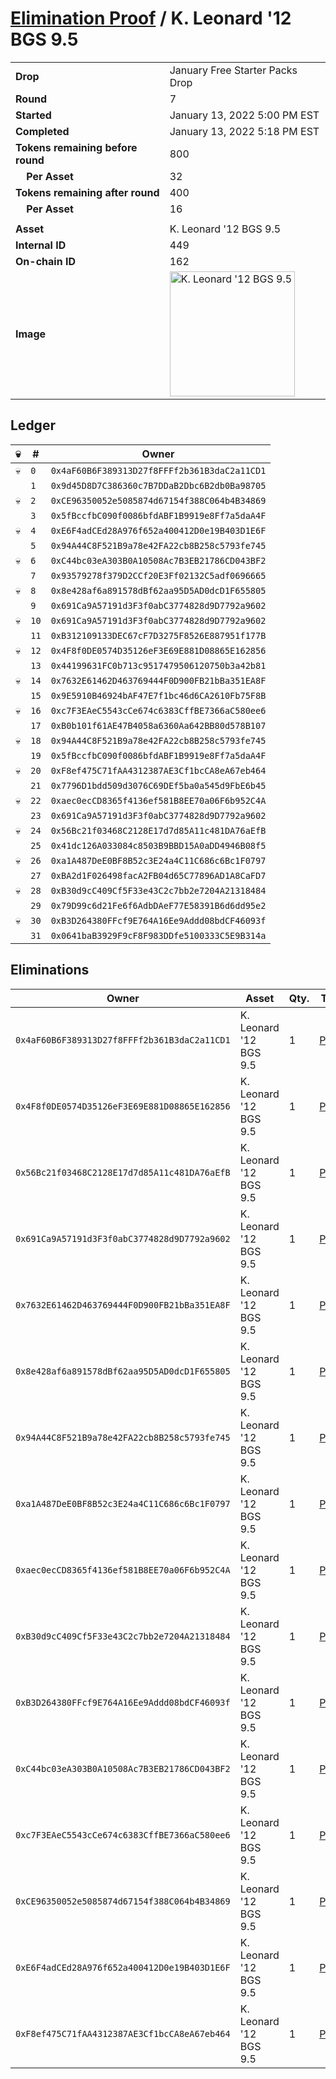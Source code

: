 # [Elimination Proof](./readme.md) / K. Leonard &#039;12 BGS 9.5

|||
|---|---|
| **Drop** | January Free Starter Packs Drop |
| **Round** | 7 |
| **Started** | January 13, 2022 5:00 PM EST |
| **Completed** | January 13, 2022 5:18 PM EST |
| **Tokens remaining before round** | 800 |
| **&nbsp;&nbsp;&nbsp;&nbsp;Per Asset** | 32 |
| **Tokens remaining after round** | 400 |
| **&nbsp;&nbsp;&nbsp;&nbsp;Per Asset** | 16 |
| | |
| **Asset** | K. Leonard &#039;12 BGS 9.5 |
| **Internal ID** | 449 |
| **On-chain ID** | 162 |
| **Image** | <img src="https://tcdn.blokpax.com/954504e8-1aca-45fa-84a1-fe8d6da01427/eb9f4b67afd6dfefcf7c3004af320492f0d880361c1761343f96fc6f97a742a7.png" height="200" alt="K. Leonard &#039;12 BGS 9.5" /> |

## Ledger

| 💀 | # | Owner |
| --- | --- | --- |
| 💀 | `0` | `0x4aF60B6F389313D27f8FFFf2b361B3daC2a11CD1` |
|  | `1` | `0x9d45D8D7C386360c7B7DDaB2Dbc6B2db0Ba98705` |
| 💀 | `2` | `0xCE96350052e5085874d67154f388C064b4B34869` |
|  | `3` | `0x5fBccfbC090f0086bfdABF1B9919e8Ff7a5daA4F` |
| 💀 | `4` | `0xE6F4adCEd28A976f652a400412D0e19B403D1E6F` |
|  | `5` | `0x94A44C8F521B9a78e42FA22cb8B258c5793fe745` |
| 💀 | `6` | `0xC44bc03eA303B0A10508Ac7B3EB21786CD043BF2` |
|  | `7` | `0x93579278f379D2CCf20E3Ff02132C5adf0696665` |
| 💀 | `8` | `0x8e428af6a891578dBf62aa95D5AD0dcD1F655805` |
|  | `9` | `0x691Ca9A57191d3F3f0abC3774828d9D7792a9602` |
| 💀 | `10` | `0x691Ca9A57191d3F3f0abC3774828d9D7792a9602` |
|  | `11` | `0xB312109133DEC67cF7D3275F8526E887951f177B` |
| 💀 | `12` | `0x4F8f0DE0574D35126eF3E69E881D08865E162856` |
|  | `13` | `0x44199631FC0b713c9517479506120750b3a42b81` |
| 💀 | `14` | `0x7632E61462D463769444F0D900FB21bBa351EA8F` |
|  | `15` | `0x9E5910B46924bAF47E7f1bc46d6CA2610Fb75F8B` |
| 💀 | `16` | `0xc7F3EAeC5543cCe674c6383CffBE7366aC580ee6` |
|  | `17` | `0xB0b101f61AE47B4058a6360Aa642BB80d578B107` |
| 💀 | `18` | `0x94A44C8F521B9a78e42FA22cb8B258c5793fe745` |
|  | `19` | `0x5fBccfbC090f0086bfdABF1B9919e8Ff7a5daA4F` |
| 💀 | `20` | `0xF8ef475C71fAA4312387AE3Cf1bcCA8eA67eb464` |
|  | `21` | `0x7796D1bdd509d3076C69DEf5ba0a545d9FbE6b45` |
| 💀 | `22` | `0xaec0ecCD8365f4136ef581B8EE70a06F6b952C4A` |
|  | `23` | `0x691Ca9A57191d3F3f0abC3774828d9D7792a9602` |
| 💀 | `24` | `0x56Bc21f03468C2128E17d7d85A11c481DA76aEfB` |
|  | `25` | `0x41dc126A033084c8503B9BBD15A0aDD4946B08f5` |
| 💀 | `26` | `0xa1A487DeE0BF8B52c3E24a4C11C686c6Bc1F0797` |
|  | `27` | `0xBA2d1F026498facA2FB04d65C77896AD1A8CaFD7` |
| 💀 | `28` | `0xB30d9cC409Cf5F33e43C2c7bb2e7204A21318484` |
|  | `29` | `0x79D99c6d21Fe6f6AdbDAeF77E58391B6d6dd95e2` |
| 💀 | `30` | `0xB3D264380FFcf9E764A16Ee9Addd08bdCF46093f` |
|  | `31` | `0x0641baB3929F9cF8F983DDfe5100333C5E9B314a` |


## Eliminations

| Owner | Asset | Qty. | Transaction |
| --- | --- | --- | --- |
| `0x4aF60B6F389313D27f8FFFf2b361B3daC2a11CD1` | K. Leonard '12 BGS 9.5 | 1 | [Polygonscan](https://polygonscan.com/tx/0x583bc67a0c1cd0caa605b441ca37072f579561465d78f3a5d8fa9a12ed16fb4e) |
| `0x4F8f0DE0574D35126eF3E69E881D08865E162856` | K. Leonard '12 BGS 9.5 | 1 | [Polygonscan](https://polygonscan.com/tx/0xdeb4cd9e9af78b3b13b095165948bfd39ff29ff89adab136cd6a34e929921c49) |
| `0x56Bc21f03468C2128E17d7d85A11c481DA76aEfB` | K. Leonard '12 BGS 9.5 | 1 | [Polygonscan](https://polygonscan.com/tx/0x5dd3951fed672b73a9acbd42bb82bdc80fde0a1dff2270b65a76f6a31be45018) |
| `0x691Ca9A57191d3F3f0abC3774828d9D7792a9602` | K. Leonard '12 BGS 9.5 | 1 | [Polygonscan](https://polygonscan.com/tx/0x5aed074af57bae303365c35a13fe355649b470a688b74d3891fda6611ec52289) |
| `0x7632E61462D463769444F0D900FB21bBa351EA8F` | K. Leonard '12 BGS 9.5 | 1 | [Polygonscan](https://polygonscan.com/tx/0x2501a7e9329b68899693eee4599e50d203ec5dbbdbd421c128bcc23eefedef9f) |
| `0x8e428af6a891578dBf62aa95D5AD0dcD1F655805` | K. Leonard '12 BGS 9.5 | 1 | [Polygonscan](https://polygonscan.com/tx/0x2a980455b25e6956e0c251f522baa90a4dcf9f2ad761333887f353f372d963cb) |
| `0x94A44C8F521B9a78e42FA22cb8B258c5793fe745` | K. Leonard '12 BGS 9.5 | 1 | [Polygonscan](https://polygonscan.com/tx/0x087ddab29cb4cff10e5e422064ad0041efc800ac06f7cac56913a95f50e9d544) |
| `0xa1A487DeE0BF8B52c3E24a4C11C686c6Bc1F0797` | K. Leonard '12 BGS 9.5 | 1 | [Polygonscan](https://polygonscan.com/tx/0x08034d2d78d0ce2f66ce0e2ddf2a3f49e88134cb9b039e3eee27dc5cc351d68f) |
| `0xaec0ecCD8365f4136ef581B8EE70a06F6b952C4A` | K. Leonard '12 BGS 9.5 | 1 | [Polygonscan](https://polygonscan.com/tx/0x4eaf50a8b9be0e8c9be2823c31bf1f7c51a1022a3eed421091525cb1cf54af16) |
| `0xB30d9cC409Cf5F33e43C2c7bb2e7204A21318484` | K. Leonard '12 BGS 9.5 | 1 | [Polygonscan](https://polygonscan.com/tx/0x0b5064bc9dd47dfead059625b64c44e52403cd14434bf6c5c4c20eccfb829220) |
| `0xB3D264380FFcf9E764A16Ee9Addd08bdCF46093f` | K. Leonard '12 BGS 9.5 | 1 | [Polygonscan](https://polygonscan.com/tx/0x333370d62189363dc9a03ec27668ce8b99b34d15713e1bd4c4e440d6e7da7f57) |
| `0xC44bc03eA303B0A10508Ac7B3EB21786CD043BF2` | K. Leonard '12 BGS 9.5 | 1 | [Polygonscan](https://polygonscan.com/tx/0xadf0680162ea588593210be07f91c2e52643e89342c11c2e8888ce0458d34ce6) |
| `0xc7F3EAeC5543cCe674c6383CffBE7366aC580ee6` | K. Leonard '12 BGS 9.5 | 1 | [Polygonscan](https://polygonscan.com/tx/0x93131b9b5fe811db19c88bf39ad19f63430328a5afc9c4858f4a198de38e2c6d) |
| `0xCE96350052e5085874d67154f388C064b4B34869` | K. Leonard '12 BGS 9.5 | 1 | [Polygonscan](https://polygonscan.com/tx/0xd909f11036e1aa12348504e74905b9ce285fce664b41b6666b1c780512e814a2) |
| `0xE6F4adCEd28A976f652a400412D0e19B403D1E6F` | K. Leonard '12 BGS 9.5 | 1 | [Polygonscan](https://polygonscan.com/tx/0x6201727c3de56f8c8aee5bf5b646c9d6cb43cf2a2fcee972e57b864530a10ba8) |
| `0xF8ef475C71fAA4312387AE3Cf1bcCA8eA67eb464` | K. Leonard '12 BGS 9.5 | 1 | [Polygonscan](https://polygonscan.com/tx/0xd4daaa8e26a663bc0b5ead0ae8a60b33fad4a65c461368c77a46d74c00432993) |
